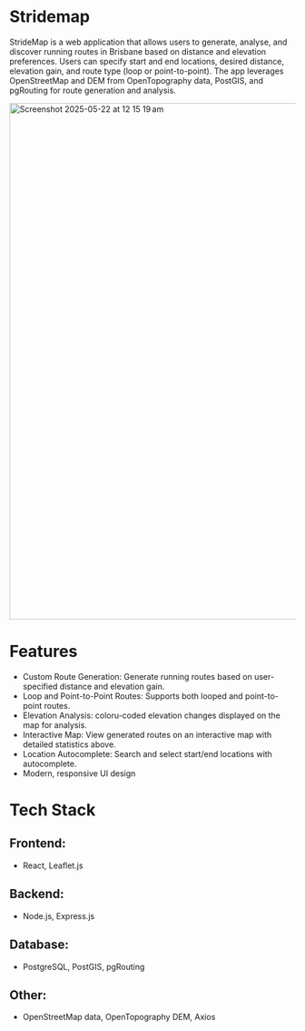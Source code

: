 # Stridemap
StrideMap is a web application that allows users to generate, analyse, and discover running routes in Brisbane based on distance and elevation preferences. Users can specify start and end locations, desired distance, elevation gain, and route type (loop or point-to-point). The app leverages OpenStreetMap and DEM from OpenTopography data, PostGIS, and pgRouting for route generation and analysis.

<img width="908" alt="Screenshot 2025-05-22 at 12 15 19 am" src="https://github.com/user-attachments/assets/b46184c8-d5cb-4370-a48e-d02055ec70af" />

# Features
* Custom Route Generation: Generate running routes based on user-specified distance and elevation gain.
* Loop and Point-to-Point Routes: Supports both looped and point-to-point routes.
* Elevation Analysis: coloru-coded elevation changes displayed on the map for analysis.
* Interactive Map: View generated routes on an interactive map with detailed statistics above.
* Location Autocomplete: Search and select start/end locations with autocomplete.
* Modern, responsive UI design

# Tech Stack
## Frontend: 
* React, Leaflet.js
## Backend: 
* Node.js, Express.js
## Database: 
* PostgreSQL, PostGIS, pgRouting
## Other: 
* OpenStreetMap data, OpenTopography DEM, Axios
